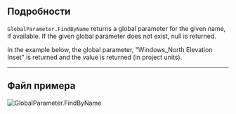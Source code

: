 ## Подробности
`GlobalParameter.FindByName` returns a global parameter for the given name, if available. If the given global parameter does not exist, null is returned.

In the example below, the global parameter, "Windows_North Elevation Inset" is returned and the value is returned (in project units).
___
## Файл примера

![GlobalParameter.FindByName](./Revit.Elements.GlobalParameter.FindByName_img.jpg)
